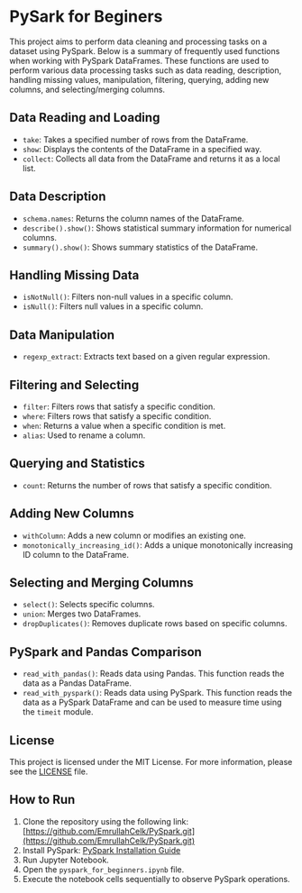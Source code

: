 # PySark for Beginers

This project aims to perform data cleaning and processing tasks on a dataset using PySpark. Below is a summary of frequently used functions when working with PySpark DataFrames. These functions are used to perform various data processing tasks such as data reading, description, handling missing values, manipulation, filtering, querying, adding new columns, and selecting/merging columns.

## Data Reading and Loading

- `take`: Takes a specified number of rows from the DataFrame.
- `show`: Displays the contents of the DataFrame in a specified way.
- `collect`: Collects all data from the DataFrame and returns it as a local list.

## Data Description

- `schema.names`: Returns the column names of the DataFrame.
- `describe().show()`: Shows statistical summary information for numerical columns.
- `summary().show()`: Shows summary statistics of the DataFrame.

## Handling Missing Data

- `isNotNull()`: Filters non-null values in a specific column.
- `isNull()`: Filters null values in a specific column.

## Data Manipulation

- `regexp_extract`: Extracts text based on a given regular expression.

## Filtering and Selecting

- `filter`: Filters rows that satisfy a specific condition.
- `where`: Filters rows that satisfy a specific condition.
- `when`: Returns a value when a specific condition is met.
- `alias`: Used to rename a column.

## Querying and Statistics

- `count`: Returns the number of rows that satisfy a specific condition.

## Adding New Columns

- `withColumn`: Adds a new column or modifies an existing one.
- `monotonically_increasing_id()`: Adds a unique monotonically increasing ID column to the DataFrame.

## Selecting and Merging Columns

- `select()`: Selects specific columns.
- `union`: Merges two DataFrames.
- `dropDuplicates()`: Removes duplicate rows based on specific columns.

## PySpark and Pandas Comparison

- `read_with_pandas()`: Reads data using Pandas. This function reads the data as a Pandas DataFrame.
- `read_with_pyspark()`: Reads data using PySpark. This function reads the data as a PySpark DataFrame and can be used to measure time using the `timeit` module.

## License

This project is licensed under the MIT License. For more information, please see the [LICENSE](LICENSE) file.

## How to Run

1. Clone the repository using the following link: [https://github.com/EmrullahCelk/PySpark.git](https://github.com/EmrullahCelk/PySpark.git)
2. Install PySpark: [PySpark Installation Guide](https://spark.apache.org/docs/latest/api/python/getting_started/index.html)
3. Run Jupyter Notebook.
4. Open the `pyspark_for_beginners.ipynb` file.
5. Execute the notebook cells sequentially to observe PySpark operations.

